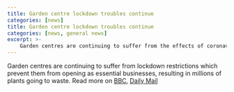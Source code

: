 ```yaml
---
title: Garden centre lockdown troubles continue 
categories: [news]
title: Garden centre lockdown troubles continue  
categories: [news, general news]
excerpt: >-
    Garden centres are continuing to suffer from the effects of coronavirus lockdown, with many plants going to waste as stock remains unsold.
---
```

Garden centres are continuing to suffer from lockdown restrictions which prevent them from opening as essential businesses, resulting in millions of plants going to waste. 
Read more on [BBC](https://www.bbc.co.uk/news/uk-scotland-edinburgh-east-fife-52381806), [Daily Mail](https://www.dailymail.co.uk/news/article-8257085/Garden-centres-risk-having-dump-200million-plants-dont-open-soon-nurseries-warn.html)

<!--stackedit_data:
eyJoaXN0b3J5IjpbLTE1NzE2NDA3MCwyMDY2OTkxNzg4XX0=
-->